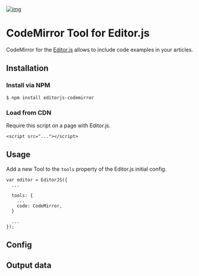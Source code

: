 [![img](https://camo.githubusercontent.com/700c26849efebcec6f9873bfd7a9c124a437946dabde150288b1141392780945/68747470733a2f2f62616467656e2e6e65742f62616467652f456469746f722e6a732f76322e302f626c7565)](https://camo.githubusercontent.com/700c26849efebcec6f9873bfd7a9c124a437946dabde150288b1141392780945/68747470733a2f2f62616467656e2e6e65742f62616467652f456469746f722e6a732f76322e302f626c7565)

# CodeMirror Tool for Editor.js

CodeMirror for the [Editor.js](https://ifmo.su/editor) allows to include code examples in your articles.

## Installation

### Install via NPM

```shell
$ npm install editorjs-codemirror
```

### Load from CDN

Require this script on a page with Editor.js.

```
<script src="..."></script>
```

## Usage

Add a new Tool to the `tools` property of the Editor.js initial config.

```
var editor = EditorJS({
  ...
  
  tools: {
    ...
    code: CodeMirror,
  }
  
  ...
});
```

## Config



## Output data

```

```